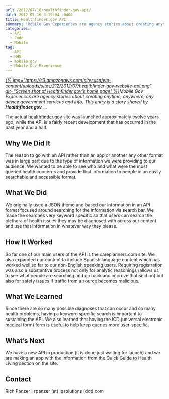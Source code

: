 ```yaml
---
url: /2012/07/16/healthfinder-gov-api/
date: 2012-07-16 3:19:04 -0400
title: Healthfinder.gov API
summary: 'Mobile Gov Experiences are agency stories about creating anytime, anywhere, any device government services and info. This entry is a story shared by Healthfinder.gov. The actual healthfinder.gov site was launched approximately twelve years ago, while the API is a fairly recent development that has occurred in the past year and a'
categories:
  - API
  - Code
  - Mobile
tag:
  - API
  - HHS
  - mobile gov
  - Mobile Gov Experience
---
```


_[{% img="https://s3.amazonaws.com/sitesusa/wp-content/uploads/sites/212/2012/07/healthfinder-gov-website-api.png" alt="Screen shot of Healthfinder.gov's home page" %}](https://s3.amazonaws.com/sitesusa/wp-content/uploads/sites/212/2012/07/healthfinder-gov-website-api.png)Mobile Gov Experiences are agency stories about creating anytime, anywhere, any device government services and info. This entry is a story shared by **Healthfinder.gov**__._

The actual <a href="http://healthfinder.gov/" target="_blank" rel="nofollow">healthfinder.gov</a> site was launched approximately twelve years ago, while the API is a fairly recent development that has occurred in the past year and a half.

## Why We Did It

The reason to go with an API rather than an app or another any other format was in large part due to the type of information we were providing to our audience. We wanted to be able to see who and what were the most queried health concerns and provide that information to people in an easily searchable and accessible format.

## What We Did

We originally used a JSON theme and based our information in an API format focused around searching for the information via search bar. We made the searches very keyword specific so that users can search the plethora of health issues they may be diagnosed with across our content and use that information in whatever way they please.

## How It Worked

So far one of our main users of the API is the careplanners.com site. We also expanded our content to include Spanish language content which has worked well so far to our non-English speaking users. Requiring registration was also a substantive process not only for analytic reasonings (allows us to see what people are searching and go back and improve that section) but also for safety issues if traffic from a source becomes malicious.

## What We Learned

Since there are so many possible diagnoses that can occur and so many health problems, having a keyword specific search is important to sustaining the API. We also learned that having the ICD (universal electronic medical form) form is useful to help keep queries more user-specific.

## What&#8217;s Next

We have a new API in production (it is done just waiting for launch) and we are making an app with the information from the Quick Guide to Health Living section on the site.

## Contact

Rich Panzer | rpanzer (at) iqsolutions (dot) com